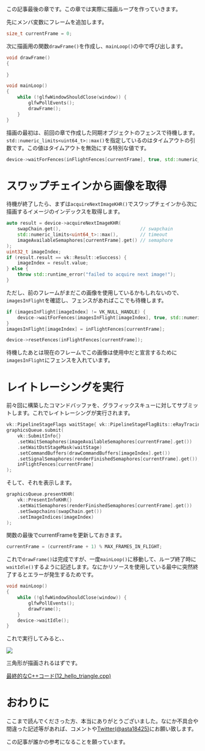 
この記事最後の章です。この章では実際に描画ループを作っていきます。

先にメンバ変数にフレームを追加します。

```cpp
size_t currentFrame = 0;
```

次に描画用の関数`drawFrame()`を作成し、`mainLoop()`の中で呼び出します。

```cpp
void drawFrame()
{
    
}

void mainLoop()
{
    while (!glfwWindowShouldClose(window)) {
        glfwPollEvents();
        drawFrame();
    }
}
```

描画の最初は、前回の章で作成した同期オブジェクトのフェンスで待機します。`std::numeric_limits<uint64_t>::max()`を指定しているのはタイムアウトの引数です。この値はタイムアウトを無効にする特別な値です。

```cpp
device->waitForFences(inFlightFences[currentFrame], true, std::numeric_limits<uint64_t>::max());
```

# スワップチェインから画像を取得

待機が終了したら、まずは`acquireNextImageKHR()`でスワップチェインから次に描画するイメージのインデックスを取得します。

```cpp
auto result = device->acquireNextImageKHR(
    swapChain.get(),                             // swapchain
    std::numeric_limits<uint64_t>::max(),        // timeout
    imageAvailableSemaphores[currentFrame].get() // semaphore
);
uint32_t imageIndex;
if (result.result == vk::Result::eSuccess) {
    imageIndex = result.value;
} else {
    throw std::runtime_error("failed to acquire next image!");
}
```

ただし、前のフレームがまだこの画像を使用しているかもしれないので、`imagesInFlight`を確認し、フェンスがあればここでも待機します。

```cpp
if (imagesInFlight[imageIndex] != VK_NULL_HANDLE) {
    device->waitForFences(imagesInFlight[imageIndex], true, std::numeric_limits<uint64_t>::max());
}
imagesInFlight[imageIndex] = inFlightFences[currentFrame];

device->resetFences(inFlightFences[currentFrame]);
```

待機したあとは現在のフレームでこの画像は使用中だと宣言するために`imagesInFlight`にフェンスを入れています。

# レイトレーシングを実行

前々回に構築したコマンドバッファを、グラフィックスキューに対してサブミットします。これでレイトレーシングが実行されます。

```cpp
vk::PipelineStageFlags waitStage{ vk::PipelineStageFlagBits::eRayTracingShaderKHR };
graphicsQueue.submit(
    vk::SubmitInfo{}
    .setWaitSemaphores(imageAvailableSemaphores[currentFrame].get())
    .setWaitDstStageMask(waitStage)
    .setCommandBuffers(drawCommandBuffers[imageIndex].get())
    .setSignalSemaphores(renderFinishedSemaphores[currentFrame].get()),
    inFlightFences[currentFrame]
);
```

そして、それを表示します。
```cpp
graphicsQueue.presentKHR(
    vk::PresentInfoKHR{}
    .setWaitSemaphores(renderFinishedSemaphores[currentFrame].get())
    .setSwapchains(swapChain.get())
    .setImageIndices(imageIndex)
);
```

関数の最後でcurrentFrameを更新しておきます。

```cpp
currentFrame = (currentFrame + 1) % MAX_FRAMES_IN_FLIGHT;
```

これで`drawFrame()`は完成ですが、一度`mainLoop()`に移動して、ループ終了時に`waitIdle()`するように記述します。なにかリソースを使用している最中に突然終了するとエラーが発生するためです。

```cpp
void mainLoop()
{
    while (!glfwWindowShouldClose(window)) {
        glfwPollEvents();
        drawFrame();
    }
    device->waitIdle();
}
```

これで実行してみると、、

![](https://storage.googleapis.com/zenn-user-upload/3tuuxq43p3lp1twlgtjukyjg5l74)

三角形が描画されるはずです。

[最終的なC++コード(12_hello_triangle.cpp)](https://github.com/nishidate-yuki/vulkan_raytracing_from_scratch/blob/master/code/12_hello_triangle.cpp)


# おわりに

ここまで読んでくださった方、本当にありがとうございました。なにか不具合や間違った記述等があれば、コメントや[Twitter(@asta18425)](https://twitter.com/asta18425)にお願い致します。

この記事が誰かの参考になることを願っています。

